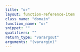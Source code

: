 ```yaml
---
title: "or"
layout: function-reference-item
class_name: "domain"
function_name: "or"
snippet: ""
qualifiers: ""
return_type: "varargout"
arguments: "(varargin)"
---
```


<pre class="help-text"></pre>